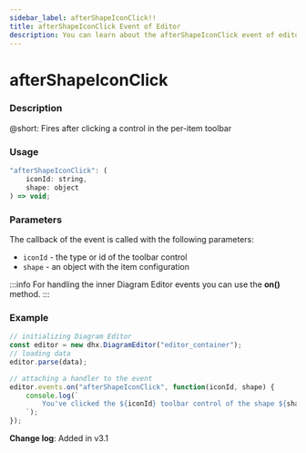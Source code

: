 ```yaml
---
sidebar_label: afterShapeIconClick!!
title: afterShapeIconClick Event of Editor
description: You can learn about the afterShapeIconClick event of editor in the documentation of the DHTMLX JavaScript Diagram library. Browse developer guides and API reference, try out code examples and live demos, and download a free 30-day evaluation version of DHTMLX Diagram.
---
```


# afterShapeIconClick

### Description

@short: Fires after clicking a control in the per-item toolbar

### Usage

~~~jsx
"afterShapeIconClick": (
    iconId: string, 
    shape: object
) => void;
~~~

### Parameters

The callback of the event is called with the following parameters:

- `iconId` - the type or id of the toolbar control
- `shape` - an object with the item configuration

:::info
For handling the inner Diagram Editor events you can use the **on()** method.
:::

### Example

~~~jsx {6-11}
// initializing Diagram Editor
const editor = new dhx.DiagramEditor("editor_container");
// loading data
editor.parse(data);

// attaching a handler to the event
editor.events.on("afterShapeIconClick", function(iconId, shape) {
    console.log(`
        You've clicked the ${iconId} toolbar control of the shape ${shape.id}
    `);
});
~~~

**Change log**: Added in v3.1